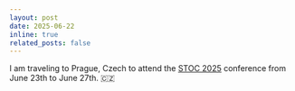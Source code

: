 ```yaml
---
layout: post
date: 2025-06-22
inline: true
related_posts: false
---
```


I am traveling to Prague, Czech to attend the [STOC 2025](https://acm-stoc.org/stoc2025/) conference from June 23th to June 27th. :czech_republic:

